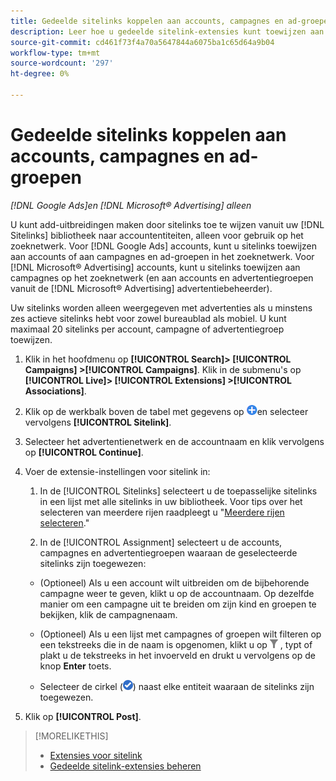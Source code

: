 ```yaml
---
title: Gedeelde sitelinks koppelen aan accounts, campagnes en ad-groepen
description: Leer hoe u gedeelde sitelink-extensies kunt toewijzen aan accounts, campagnes en advertentiegroepen.
source-git-commit: cd461f73f4a70a5647844a6075ba1c65d64a9b04
workflow-type: tm+mt
source-wordcount: '297'
ht-degree: 0%

---
```


# Gedeelde sitelinks koppelen aan accounts, campagnes en ad-groepen

*[!DNL Google Ads]en [!DNL Microsoft® Advertising] alleen*

U kunt add-uitbreidingen maken door sitelinks toe te wijzen vanuit uw [!DNL Sitelinks] bibliotheek naar accountentiteiten, alleen voor gebruik op het zoeknetwerk. Voor [!DNL Google Ads] accounts, kunt u sitelinks toewijzen aan accounts of aan campagnes en ad-groepen in het zoeknetwerk. Voor [!DNL Microsoft® Advertising] accounts, kunt u sitelinks toewijzen aan campagnes op het zoeknetwerk (en aan accounts en advertentiegroepen vanuit de [!DNL Microsoft® Advertising] advertentiebeheerder).

Uw sitelinks worden alleen weergegeven met advertenties als u minstens zes actieve sitelinks hebt voor zowel bureaublad als mobiel. U kunt maximaal 20 sitelinks per account, campagne of advertentiegroep toewijzen.

1. Klik in het hoofdmenu op **[!UICONTROL Search]> [!UICONTROL Campaigns] >[!UICONTROL Campaigns]**. Klik in de submenu&#39;s op **[!UICONTROL Live]> [!UICONTROL Extensions] >[!UICONTROL Associations]**.

1. Klik op de werkbalk boven de tabel met gegevens op ![Maken](/help/search-social-commerce/assets/add.png "Maken")en selecteer vervolgens **[!UICONTROL Sitelink]**.

1. Selecteer het advertentienetwerk en de accountnaam en klik vervolgens op **[!UICONTROL Continue]**.

1. Voer de extensie-instellingen voor sitelink in:

   1. In de [!UICONTROL Sitelinks] selecteert u de toepasselijke sitelinks in een lijst met alle sitelinks in uw bibliotheek.
   Voor tips over het selecteren van meerdere rijen raadpleegt u &quot;[Meerdere rijen selecteren](/help/search-social-commerce/common-tasks/navigation-editing-selection/multiple-rows-select.md).&quot;

   1. In de [!UICONTROL Assignment] selecteert u de accounts, campagnes en advertentiegroepen waaraan de geselecteerde sitelinks zijn toegewezen:
   * (Optioneel) Als u een account wilt uitbreiden om de bijbehorende campagne weer te geven, klikt u op de accountnaam. Op dezelfde manier om een campagne uit te breiden om zijn kind en groepen te bekijken, klik de campagnenaam.

   * (Optioneel) Als u een lijst met campagnes of groepen wilt filteren op een tekstreeks die in de naam is opgenomen, klikt u op ![Filter](/help/search-social-commerce/assets/filter.png "Filter") , typt of plakt u de tekstreeks in het invoerveld en drukt u vervolgens op de knop **Enter** toets.

   * Selecteer de cirkel (![Selecteren](/help/search-social-commerce/assets/include.png "Selecteren")) naast elke entiteit waaraan de sitelinks zijn toegewezen.



1. Klik op **[!UICONTROL Post]**.

>[!MORELIKETHIS]
>
>* [Extensies voor sitelink](sitelink-extension-about.md)
>* [Gedeelde sitelink-extensies beheren](sitelink-extension-manage.md)

